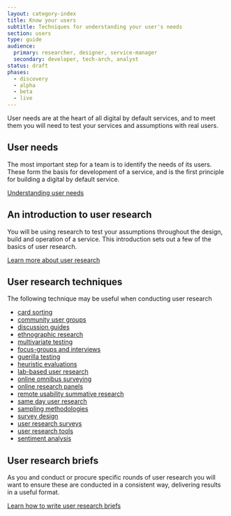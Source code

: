 ```yaml
---
layout: category-index
title: Know your users
subtitle: Techniques for understanding your user's needs
section: users
type: guide
audience:
  primary: researcher, designer, service-manager
  secondary: developer, tech-arch, analyst
status: draft
phases:
  - discovery
  - alpha
  - beta
  - live
---
```


User needs are at the heart of all digital by default services, and to meet them you will need to test your services and assumptions with real users.

## User needs

The most important step for a team is to identify the needs of its users. These form the basis for development of a service, and is the first principle for building a digital by default service.

[Understanding user needs](/users/understanding-user-needs.html)


## An introduction to user research

You will be using research to test your assumptions throughout the design, build and operation of a service. This introduction sets out a few of the basics of user research.

[Learn more about user research](/users/introduction-to-user-research.html)

## User research techniques

The following technique may be useful when conducting user research

<ul>
  <li><a href="/users/card-sorting.html">card sorting</a></li>
  <li><a href="/users/user-research/communityusergroups.html">community user groups</a></li>
  <li><a href="/users/user-research/discussionguides.html">discussion guides</a></li>
  <li><a href="/users/user-research/ethnographicresearch.html">ethnographic research</a></li>
  <li><a href="/users/user-research/multivariatetesting.html">multivariate testing</a></li>
  <li><a href="/users/user-research/focusgroupsminigroupsandinterviews.html">focus-groups and interviews</a></li>
  <li><a href="/users/user-research/guerillatesting.html">guerilla testing</a></li>
  <li><a href="/users/user-research/heuristicevaluations.html">heuristic evaluations</a></li>
  <li><a href="/users/user-research/labbasedusertesting.html">lab-based user research</a></li>
  <li><a href="/users/user-research/onlineomnibussurveying.html">online omnibus surveying</a></li>
  <li><a href="/users/user-research/onlineresearchpanels.html">online research panels</a></li>
  <li><a href="/users/user-research/remoteusabilitysummativetesting.html">remote usability summative research</a></li>
  <li><a href="/users/user-research/samedayusertesting.html">same day user research</a></li>
  <li><a href="/users/user-research/samplingmethodologies.html">sampling methodologies</a></li>
  <li><a href="/users/user-research/surveydesign.html">survey design</a></li>
  <li><a href="/users/user-research/userresearchsurveys.html">user research surveys</a></li>
  <li><a href="/users/user-research/userresearchtools.html">user research tools</a></li>
  <li><a href="/users/user-research/sentimentanalysis.html">sentiment analysis</a></li>
</ul>

## User research briefs

As you and conduct or procure specific rounds of user research you will want to ensure these are conducted in a consistent way, delivering results in a useful format.

[Learn how to write user research briefs](/users/user-research/userresearchbriefs.html)
